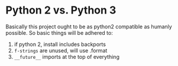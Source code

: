 # Python 2 vs. Python 3
Basically this project ought to be as python2 compatible as humanly possible. So basic things will be adhered to:
1. if python 2, install includes backports
2. `f-strings` are unused, will use .format
3. `__future__` imports at the top of everything
